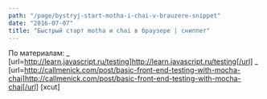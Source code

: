 ```yaml
---
path: "/page/bystryj-start-motha-i-chai-v-brauzere-snippet"
date: "2016-07-07"
title: "Быстрый старт motha и chai в браузере | сниппет"
---
```

По материалам:
_ [url=http://learn.javascript.ru/testing]http://learn.javascript.ru/testing[/url]
_ [url=http://callmenick.com/post/basic-front-end-testing-with-mocha-chai]http://callmenick.com/post/basic-front-end-testing-with-mocha-chai[/url]
[xcut]

<script src="https://gist.github.com/akaguny/9ca8d4e92cb653f8e7b81400ed744a1f.js"></script>